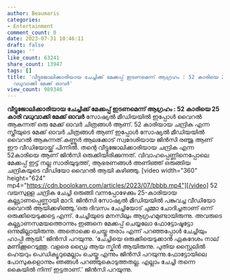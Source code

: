 ```yaml
---
author: Beaumaris
categories:
- Entertainment
comment_count: 0
date: 2023-07-31 10:46:11
draft: false
image: ''
like_count: 63241
share_count: 13947
tags: []
title: 'വീട്ടുജോലിക്കാരിയായ ചേച്ചിക്ക് മേക്കപ്പ് ഇടണമെന്ന് ആഗ്രഹം : 52 കാരിയെ 25 കാരി
  വധുവാക്കി മേക്ക് ഓവർ'
view_count: 989346
---
```


**വീട്ടുജോലിക്കാരിയായ ചേച്ചിക്ക് മേക്കപ്പ് ഇടണമെന്ന് ആഗ്രഹം : 52 കാരിയെ 25 കാരി വധുവാക്കി മേക്ക് ഓവർ** സോഷ്യൽ മീഡിയയിൽ ഇപ്പോൾ വൈറൽ ആകുന്നത് ഒരു മേക്ക് ഓവർ ചിത്രങ്ങൾ ആണ്. 52 കാരിയായ ചന്ദ്രിക എന്ന സ്ത്രീയുടെ മേക്ക് ഓവർ ചിത്രങ്ങൾ ആണ് ഇപ്പോൾ സോഷ്യൽ മീഡിയയിൽ വൈറൽ ആകുന്നത്.കണ്ണൂർ ആലക്കോട് സ്വദേശിയായ ജിൻസി രഞ്ജു ആണ് ഈ വീഡിയോയ്ക്ക് പിന്നിൽ. തന്റെ വീട്ടുജോലിക്കാരിയായ ചന്ദ്രിക എന്ന 52കാരിയെ ആണ് ജിൻസി ഒരുക്കിയിരിക്കുന്നത്. വിവാഹപ്പെണ്ണിനെപ്പോലെ മേക്കപ്പ് ഇട്ട് നല്ല സാരിയുടുത്ത്, ആഭരണങ്ങൾ അണിഞ്ഞ് ഒരുങ്ങിയ ചന്ദ്രികയുടെ വീഡിയോ വൈറൽ ആയി കഴിഞ്ഞു. [video width="360" height="624" mp4="https://cdn.boolokam.com/articles/2023/07/bbbb.mp4"][/video] 52 വയസുള്ള ചന്ദ്രിക ചേച്ചി ഒരുങ്ങി വന്നപ്പോഴേക്കും 25-കാരിയായ കല്ല്യാണപ്പെണ്ണായി മാറി. ജിൻസി സോഷ്യൽ മീഡിയയിൽ പങ്കുവച്ച വീഡിയോ വൈറൽ ആയിക്കഴിഞ്ഞു.‘ഒരു ദിവസം ചേച്ചിയോട് ചുമ്മാ ചോദിച്ചതാണ് ഒന്ന് ഒരുക്കിയെടുക്കട്ടെ എന്ന്. ചേച്ചിയുടെ മനസിലും ആഗ്രഹമുണ്ടായിരുന്നു. അവരുടെ കല്ല്യാണസമയത്തൊന്നും ഇങ്ങനെ മേക്കപ്പ് ചെയ്യലോ ഫോട്ടോഷൂട്ടോ ഒന്നുമില്ലായിരുന്നു. അതൊക്കെ ചെയ്തു തരാം എന്ന് പറഞ്ഞപ്പോൾ ചേച്ചിയും ഹാപ്പി ആയി.’ ജിൻസി പറയുന്നു. ‘ചേച്ചിയെ ഒരുക്കിയെടുക്കാൻ ഏകദേശം നാല് മണിക്കൂറെടുത്തു. വളരെ ഡ്രൈ ആയ സ്കിൻ ആയിരുന്നു. പുതിയ സ്റ്റൈലിൽ ഹെയറും പെഡിക്യൂറുമെല്ലാം ചെയ്തു എന്നും ജിൻസി പറയുന്നു.ഫോട്ടോയിലെ പോസുകളൊന്നും ഞങ്ങൾ പറഞ്ഞുകൊടുത്തതല്ല. എല്ലാം ചേച്ചി തന്നെ കൈയിൽ നിന്ന് ഇട്ടതാണ്.’ ജിൻസി പറയുന്നു.